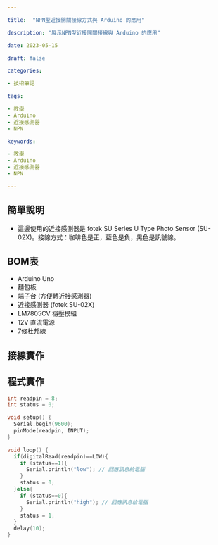 ```yaml
---

title:  "NPN型近接開關接線方式與 Arduino 的應用"

description: "展示NPN型近接開關接線與 Arduino 的應用"

date: 2023-05-15

draft: false

categories:

- 技術筆記

tags:

- 教學
- Arduino
- 近接感測器
- NPN

keywords:

- 教學
- Arduino
- 近接感測器
- NPN

---
```


## 簡單說明

- 這邊使用的近接感測器是 fotek SU Series U Type Photo Sensor (SU-02X)。接線方式：咖啡色是正，藍色是負，黑色是訊號線。

## BOM表

- Arduino Uno
- 麵包板
- 端子台 (方便轉近接感測器)
- 近接感測器 (fotek SU-02X)
- LM7805CV 穩壓模組
- 12V 直流電源
- 7條杜邦線

## 接線實作


## 程式實作

```cpp
int readpin = 8;
int status = 0;

void setup() {
  Serial.begin(9600);
  pinMode(readpin, INPUT);
}

void loop() {
  if(digitalRead(readpin)==LOW){
    if (status==1){
      Serial.println("low"); // 回應訊息給電腦
    }
    status = 0;
  }else{
    if (status==0){
      Serial.println("high"); // 回應訊息給電腦
    }
    status = 1;
  }
  delay(10);
}
```